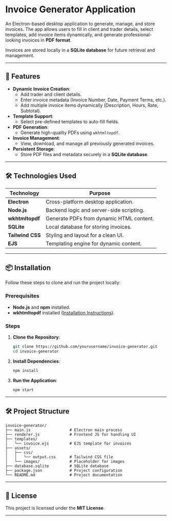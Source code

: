 # **Invoice Generator Application**

An Electron-based desktop application to generate, manage, and store invoices. The app allows users to fill in client and trader details, select templates, add invoice items dynamically, and generate professional-looking invoices in **PDF format**. 

Invoices are stored locally in a **SQLite database** for future retrieval and management.

---

## **🚀 Features**

- **Dynamic Invoice Creation**:  
   - Add trader and client details.
   - Enter invoice metadata (Invoice Number, Date, Payment Terms, etc.).
   - Add multiple invoice items dynamically (Description, Hours, Rate, Subtotal).  
- **Template Support**:  
   - Select pre-defined templates to auto-fill fields.  
- **PDF Generation**:  
   - Generate high-quality PDFs using `wkhtmltopdf`.  
- **Invoice Management**:  
   - View, download, and manage all previously generated invoices.  
- **Persistent Storage**:  
   - Store PDF files and metadata securely in a **SQLite database**.

---

## **🛠️ Technologies Used**

| **Technology**      | **Purpose**                               |
|----------------------|-------------------------------------------|
| **Electron**         | Cross-platform desktop application.      |
| **Node.js**          | Backend logic and server-side scripting. |
| **wkhtmltopdf**      | Generate PDFs from dynamic HTML content. |
| **SQLite**           | Local database for storing invoices.     |
| **Tailwind CSS**     | Styling and layout for a clean UI.       |
| **EJS**              | Templating engine for dynamic content.   |

---

## **📦 Installation**

Follow these steps to clone and run the project locally:

### **Prerequisites**
- **Node.js** and **npm** installed.  
- **wkhtmltopdf** installed ([Installation Instructions](https://wkhtmltopdf.org/downloads.html)).

### **Steps**
1. **Clone the Repository**:
   ```bash
   git clone https://github.com/yourusername/invoice-generator.git
   cd invoice-generator
   ```

2. **Install Dependencies**:
   ```bash
   npm install
   ```

3. **Run the Application**:
   ```bash
   npm start
   ```

---

## **🛠️ Project Structure**

```
invoice-generator/
├── main.js                 # Electron main process
├── renderer.js             # Frontend JS for handling UI
├── templates/
│   └── invoice.ejs         # EJS template for invoices
├── assets/
│   ├── css/
│   │   └── output.css      # Tailwind CSS file
│   └── images/             # Placeholder for images
├── database.sqlite         # SQLite database
├── package.json            # Project configuration
└── README.md               # Project documentation
```

---

## **📜 License**

This project is licensed under the **MIT License**.

---
